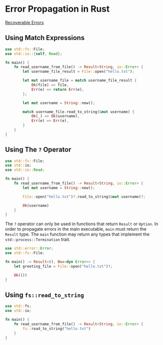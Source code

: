 # Error Propagation in Rust

[Recoverable Errors](https://doc.rust-lang.org/book/ch09-02-recoverable-errors-with-result.html)

## Using Match Expressions

```rust
use std::fs::File;
use std::io::{self, Read};

fn main() {
    fn read_username_from_file() -> Result<String, io::Error> {
        let username_file_result = File::open("hello.txt");

        let mut username_file = match username_file_result {
            Ok(file) => file,
            Err(e) => return Err(e),
        };

        let mut username = String::new();

        match username_file.read_to_string(&mut username) {
            Ok(_) => Ok(username),
            Err(e) => Err(e),
        }
    }
}
```

## Using The `?` Operator

```rust
use std::fs::File;
use std::io;
use std::io::Read;

fn main() {
    fn read_username_from_file() -> Result<String, io::Error> {
        let mut username = String::new();

        File::open("hello.txt")?.read_to_string(&mut username)?;

        Ok(username)
    }
}
```

The `?` operator can only be used in functions that return `Result` or `Option`.
In order to propagate errors in the main executable, `main` must return the `Result` type.
The `main` function may return any types that implement the `std::process::Termination` trait.

```rust
use std::error::Error;
use std::fs::File;

fn main() -> Result<(), Box<dyn Error>> {
    let greeting_file = File::open("hello.txt")?;

    Ok(())
}
```

## Using `fs::read_to_string`

```rust
use std::fs;
use std::io;

fn main() {
    fn read_username_from_file() -> Result<String, io::Error> {
        fs::read_to_string("hello.txt")
    }
}
```
